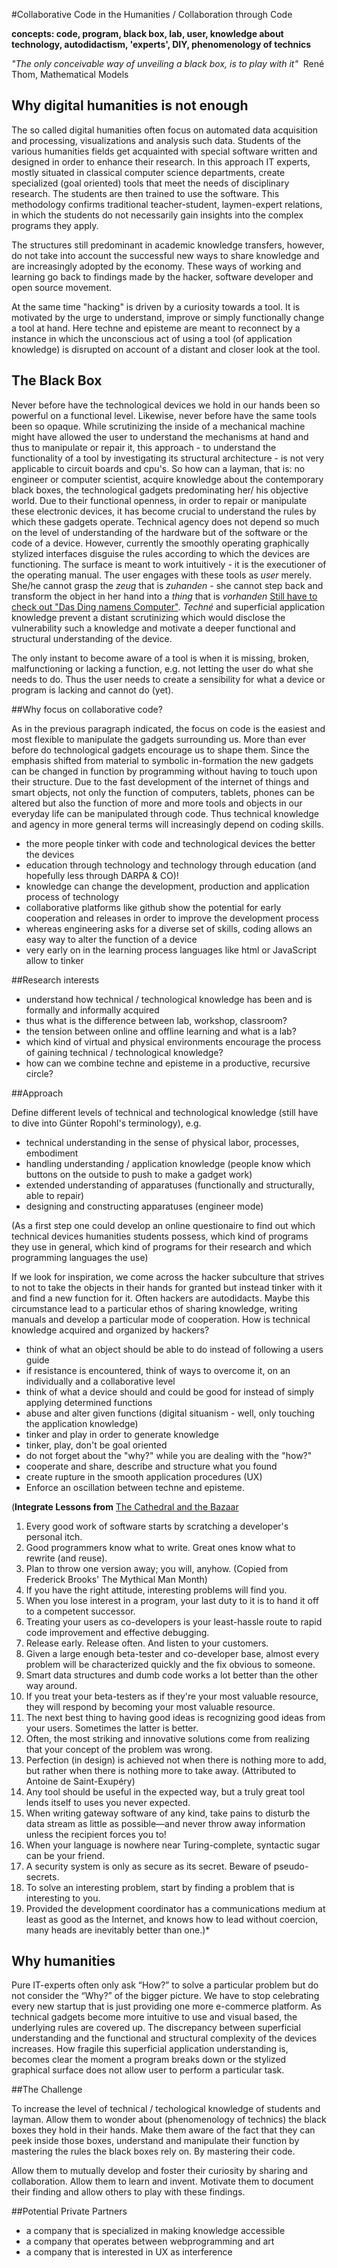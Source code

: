 #Collaborative Code in the Humanities / Collaboration through Code
 
**concepts: code, program, black box, lab, user, knowledge about technology, autodidactism, 'experts', DIY, 
phenomenology of technics**

*"The only conceivable way of unveiling a black box, is to play with it"* 
René Thom, Mathematical Models


## Why digital humanities is not enough

The so called digital humanities often focus on automated data acquisition and processing, visualizations and analysis 
such data. Students of the various humanities fields get acquainted with special software written and designed in order 
to enhance their research. In this approach IT experts, mostly situated in classical computer science departments, create 
specialized (goal oriented) tools that meet the needs of disciplinary research. The students are then trained to use the 
software. This methodology confirms traditional teacher-student, laymen-expert relations, in which the students do not 
necessarily gain insights into the complex programs they apply. 

The structures still predominant in academic knowledge transfers, however, do not take into account the successful new 
ways to share knowledge and are increasingly adopted by the economy. These ways of working and learning go back to 
findings made by the hacker, software developer and open source movement. 

At the same time "hacking" is driven by a curiosity towards a tool. It is motivated by the urge to understand, improve 
or simply functionally change a tool at hand. Here techne and episteme are meant to reconnect by a instance in which the 
unconscious act of using a tool (of application knowledge) is disrupted on account of a distant and closer look at the 
tool. 


## The Black Box 

Never before have the technological devices we hold in our hands been so powerful on a functional level. Likewise, never
before have the same tools been so opaque. 
While scrutinizing the inside of a mechanical machine might have allowed the user to understand the mechanisms at hand 
and thus to manipulate or repair it, this approach - to understand the functionality of a tool by investigating its 
structural architecture - is not very applicable to circuit boards and cpu's. So how can a layman, that is: no engineer 
or computer scientist, acquire knowledge about the contemporary black boxes, the technological gadgets predominating her/
his objective world.
Due to their functional openness, in order to repair or manipulate these electronic devices, it has become crucial to 
understand the rules by which these gadgets operate. Technical agency does not depend so much on the level of understanding 
of the hardware but of the software or the code of a device. 
However, currently the smoothly operating graphically stylized interfaces disguise the rules according to which the 
devices are functioning. The surface is meant to work intuitively - it is the executioner of the operating manual. The 
user engages with these tools as *user* merely. She/he cannot grasp the *zeug* that is *zuhanden* - she cannot step back 
and transform the object in her hand into a *thing* that is *vorhanden* 
[Still have to check out "Das Ding namens Computer"](http://www.transcript-verlag.de/978-3-8376-1951-5/das-ding-namens-computer#). *Techné* and superficial application knowledge prevent a distant scrutinizing which would disclose the vulnerability such a knowledge and motivate a deeper functional and structural understanding of the device.

The only instant to become aware of a tool is when it is missing, broken, malfunctioning or lacking a function, e.g. not
letting the user do what she needs to do. Thus the user needs to create a sensibility for what a device or program is 
lacking and cannot do (yet).


##Why focus on collaborative code?

As in the previous paragraph indicated, the focus on code is the easiest and most flexible to manipulate the gadgets 
surrounding us. More than ever before do technological gadgets encourage us to shape them. Since the emphasis shifted 
from material to symbolic in-formation the new gadgets can be changed in function by programming without having to touch 
upon their structure.
Due to the fast development of the internet of things and smart objects, not only the function of computers, tablets, 
phones can be altered but also the function of more and more tools and objects in our everyday life can be manipulated 
through code. Thus technical knowledge and agency in more general terms will increasingly depend on coding skills.

- the more people tinker with code and technological devices the better the devices 
- education through technology and technology through education (and hopefully less through DARPA & CO)!
- knowledge can change the development, production and application process of technology
- collaborative platforms like github show the potential for early cooperation and releases in order to improve the development process
- whereas engineering asks for a diverse set of skills, coding allows an easy way to alter the function of a device 
- very early on in the learning process languages like html or JavaScript allow to tinker

##Research interests 

- understand how technical / technological knowledge has been and is formally and informally acquired
- thus what is the difference between lab, workshop, classroom? 
- the tension between online and offline learning and what is a lab? 
- which kind of virtual and physical environments encourage the process of gaining technical / technological knowledge?
- how can we combine techne and episteme in a productive, recursive circle? 


##Approach
 
Define different levels of technical and technological knowledge (still have to dive into Günter Ropohl's terminology), 
e.g.
- technical understanding in the sense of physical labor, processes, embodiment
- handling understanding / application knowledge (people know which buttons on the outside to push to make a gadget work)
- extended understanding of apparatuses (functionally and structurally, able to repair)
- designing and constructing apparatuses (engineer mode)

(As a first step one could develop an online questionaire to find out which technical devices humanities students possess,
which kind of programs they use in general, which kind of programs for their research and which programming languages the 
use)

If we look for inspiration, we come across the hacker subculture that strives to not to take the objects in their hands 
for granted but instead tinker with it and find a new function for it.
Often hackers are autodidacts. Maybe this circumstance lead to a particular ethos of sharing knowledge, writing manuals 
and develop a particular mode of cooperation. How is technical knowledge acquired and organized by hackers?

- think of what an object should be able to do instead of following a users guide
- if resistance is encountered, think of ways to overcome it, on an individually and a collaborative level
- think of what a device should and could be good for instead of simply applying determined functions
- abuse and alter given functions (digital situanism - well, only touching the application knowledge) 
- tinker and play in order to generate knowledge
- tinker, play, don't be goal oriented 
- do not forget about the "why?" while you are dealing with the "how?"
- cooperate and share, describe and structure what you found
- create rupture in the smooth application procedures (UX) 
- Enforce an oscillation between techne and episteme.  

(**Integrate Lessons from** [The Cathedral and the Bazaar](http://www.unterstein.net/su/docs/CathBaz.pdf)

1. Every good work of software starts by scratching a developer's personal itch.
2. Good programmers know what to write. Great ones know what to rewrite (and reuse).
3. Plan to throw one version away; you will, anyhow. (Copied from Frederick Brooks' The Mythical Man Month)
4. If you have the right attitude, interesting problems will find you.
5. When you lose interest in a program, your last duty to it is to hand it off to a competent successor.
6. Treating your users as co-developers is your least-hassle route to rapid code improvement and effective debugging.
7. Release early. Release often. And listen to your customers.
8. Given a large enough beta-tester and co-developer base, almost every problem will be characterized quickly and the 
fix obvious to someone.
9. Smart data structures and dumb code works a lot better than the other way around.
10. If you treat your beta-testers as if they're your most valuable resource, they will respond by becoming your most 
valuable resource.
11. The next best thing to having good ideas is recognizing good ideas from your users. Sometimes the latter is better.
12. Often, the most striking and innovative solutions come from realizing that your concept of the problem was wrong.
13. Perfection (in design) is achieved not when there is nothing more to add, but rather when there is nothing more to 
take away. (Attributed to Antoine de Saint-Exupéry)
14. Any tool should be useful in the expected way, but a truly great tool lends itself to uses you never expected.
15. When writing gateway software of any kind, take pains to disturb the data stream as little as possible—and never 
throw away information unless the recipient forces you to!
16. When your language is nowhere near Turing-complete, syntactic sugar can be your friend.
17. A security system is only as secure as its secret. Beware of pseudo-secrets.
18. To solve an interesting problem, start by finding a problem that is interesting to you. 
19. Provided the development coordinator has a communications medium at least as good as the Internet, and knows how to 
lead without coercion, many heads are inevitably better than one.)*


## Why humanities

Pure IT-experts often only ask “How?” to solve a particular problem but do not consider the “Why?” of the bigger picture.
We have to stop celebrating every new startup that is just providing one more e-commerce platform. 
As technical gadgets become more intuitive to use and visual based, the underlying rules are covered up. The discrepancy 
between superficial understanding and the functional and structural complexity of the devices increases. How fragile this 
superficial application understanding is, becomes clear the moment a program breaks down or the stylized graphical 
surface does not allow user to perform a particular task.


##The Challenge

To increase the level of technical / techological knowledge of students and layman. Allow them to wonder about (phenomenology 
of technics) the black boxes they hold in their hands. Make them aware of the fact that they can peek inside those boxes, 
understand and manipulate their function by mastering the rules the black boxes rely on. By mastering their code.  

Allow them to mutually develop and foster their curiosity by sharing and collaboration. Allow them to learn and invent. 
Motivate them to document their finding and allow others to play with these findings.


##Potential Private Partners
- a company that is specialized in making knowledge accessible 
- a company that operates between webprogramming and art
- a company that is interested in UX as interference
